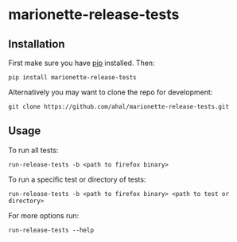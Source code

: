 marionette-release-tests
========================

Installation
------------

First make sure you have [pip](http://pip.readthedocs.org/en/latest/installing.html) installed.
Then:

    pip install marionette-release-tests

Alternatively you may want to clone the repo for development:

    git clone https://github.com/ahal/marionette-release-tests.git


Usage
-----

To run all tests:

    run-release-tests -b <path to firefox binary>

To run a specific test or directory of tests:

    run-release-tests -b <path to firefox binary> <path to test or directory>

For more options run:

    run-release-tests --help
